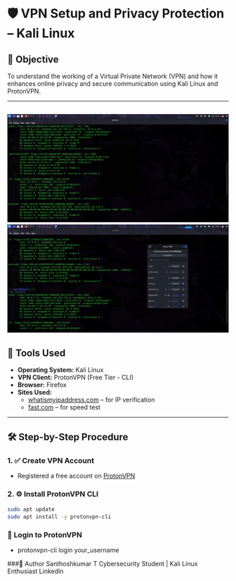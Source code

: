 # 🛡️ VPN Setup and Privacy Protection – Kali Linux

## 🎯 Objective
To understand the working of a Virtual Private Network (VPN) and how it enhances online privacy and secure communication using Kali Linux and ProtonVPN.

---
![img alt](https://github.com/santhosheyzz/Vpn-Setup-And-Privacy-Kali-Linux/blob/5848421bafd371d4f78939494cabf0ba9feb7907/1.jpg)
![img alt](https://github.com/santhosheyzz/Vpn-Setup-And-Privacy-Kali-Linux/blob/5848421bafd371d4f78939494cabf0ba9feb7907/2.jpg)
---

## 🧰 Tools Used
- **Operating System:** Kali Linux
- **VPN Client:** ProtonVPN (Free Tier - CLI)
- **Browser:** Firefox
- **Sites Used:**
  - [whatismyipaddress.com](https://whatismyipaddress.com) – for IP verification
  - [fast.com](https://fast.com) – for speed test

---

## 🛠️ Step-by-Step Procedure

### 1. ✅ Create VPN Account
- Registered a free account on [ProtonVPN](https://protonvpn.com)

### 2. ⚙️ Install ProtonVPN CLI
```bash
sudo apt update
sudo apt install -y protonvpn-cli
```
### 🔐 Login to ProtonVPN
- protonvpn-cli login your_username

  
###👤 Author
Santhoshkumar T
Cybersecurity Student | Kali Linux Enthusiast
LinkedIn
